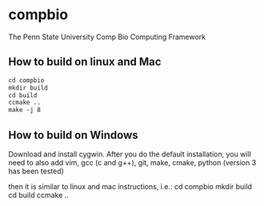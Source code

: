# compbio
The Penn State University Comp Bio Computing Framework

## How to build on linux and Mac
```markdown
cd compbio
mkdir build
cd build
ccmake ..
make -j 8
```

## How to build on Windows
Download and install cygwin. After you do the default installation, you will need to also add vim, gcc (c and g++), git, make, cmake, python (version 3 has been tested)

then it is similar to linux and mac instructions, i.e.:
cd compbio
mkdir build
cd build
ccmake ..
